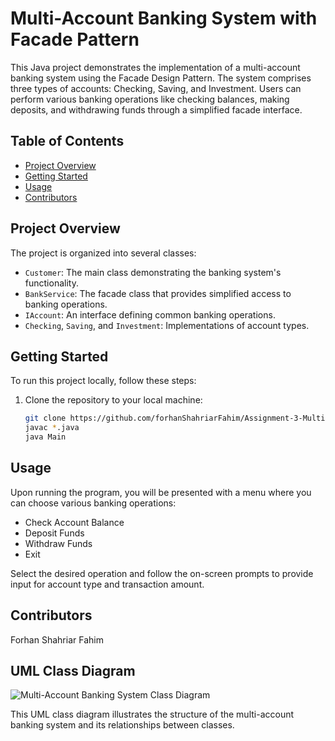 # Multi-Account Banking System with Facade Pattern

This Java project demonstrates the implementation of a multi-account banking system using the Facade Design Pattern. The system comprises three types of accounts: Checking, Saving, and Investment. Users can perform various banking operations like checking balances, making deposits, and withdrawing funds through a simplified facade interface.

## Table of Contents

- [Project Overview](#project-overview)
- [Getting Started](#getting-started)
- [Usage](#usage)
- [Contributors](#contributors)


## Project Overview

The project is organized into several classes:

- `Customer`: The main class demonstrating the banking system's functionality.
- `BankService`: The facade class that provides simplified access to banking operations.
- `IAccount`: An interface defining common banking operations.
- `Checking`, `Saving`, and `Investment`: Implementations of account types.

## Getting Started

To run this project locally, follow these steps:

1. Clone the repository to your local machine:

   ```bash
   git clone https://github.com/forhanShahriarFahim/Assignment-3-Multi-Account-Banking-System-with-Facade-Pattern.git
   javac *.java
   java Main

## Usage
Upon running the program, you will be presented with a menu where you can choose various banking operations:

 - Check Account Balance
 - Deposit Funds
 - Withdraw Funds
 - Exit

Select the desired operation and follow the on-screen prompts to provide input for account type and transaction amount.

## Contributors
Forhan Shahriar Fahim

## UML Class Diagram

![Multi-Account Banking System Class Diagram](Assignment-3%20Multi-Account%20Banking%20System%20with%20Facade%20Pattern.drawio.png)

This UML class diagram illustrates the structure of the multi-account banking system and its relationships between classes.